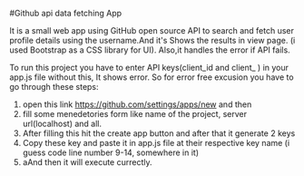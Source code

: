 #Github api data fetching App

It is a small web app using GitHub open source API to search and fetch user profile details using the username.And it's Shows the results in view page. (i used Bootstrap as a CSS library for UI). Also,it handles the error if API fails.

To run this project you have to enter API keys(client_id and client_ ) in your app.js file without this, It shows error. So for error free excusion you have to go through these steps:
1. open this link https://github.com/settings/apps/new and then
2. fill some menedetories form like name of the project, server url(localhost) and all.
3. After filling this hit the create app button and after that it generate 2 keys
4. Copy these key and paste it in app.js file at their respective key name (i guess code line number 9-14, somewhere in it)
5. aAnd then it will execute currectly.

